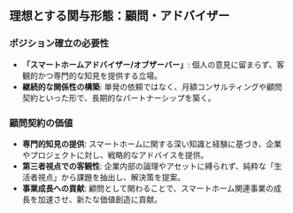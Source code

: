 


## 理想とする関与形態：顧問・アドバイザー

### ポジション確立の必要性

*   **「スマートホームアドバイザー/オブザーバー」**: 個人の意見に留まらず、客観的かつ専門的な知見を提供する立場。
*   **継続的な関係性の構築**: 単発の依頼ではなく、月額コンサルティングや顧問契約といった形で、長期的なパートナーシップを築く。

### 顧問契約の価値

*   **専門的知見の提供**: スマートホームに関する深い知識と経験に基づき、企業やプロジェクトに対し、戦略的なアドバイスを提供。
*   **第三者視点での客観性**: 企業内部の論理やアセットに縛られず、純粋な「生活者視点」から課題を抽出し、解決策を提案。
*   **事業成長への貢献**: 顧問として関わることで、スマートホーム関連事業の成長を加速させ、新たな価値創造に貢献。

